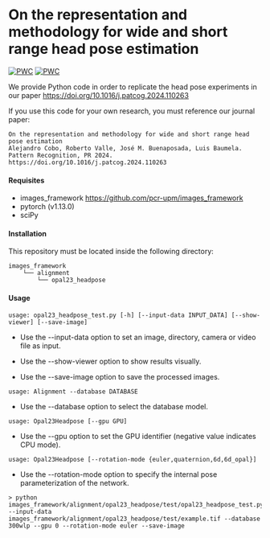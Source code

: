 # On the representation and methodology for wide and short range head pose estimation

[![PWC](https://img.shields.io/endpoint.svg?url=https://paperswithcode.com/badge/on-the-representation-and-methodology-for-1/head-pose-estimation-on-aflw2000)](https://paperswithcode.com/sota/head-pose-estimation-on-aflw2000?p=on-the-representation-and-methodology-for-1)
[![PWC](https://img.shields.io/endpoint.svg?url=https://paperswithcode.com/badge/on-the-representation-and-methodology-for-1/head-pose-estimation-on-panoptic)](https://paperswithcode.com/sota/head-pose-estimation-on-panoptic?p=on-the-representation-and-methodology-for-1)

We provide Python code in order to replicate the head pose experiments in our paper https://doi.org/10.1016/j.patcog.2024.110263

If you use this code for your own research, you must reference our journal paper:

```
On the representation and methodology for wide and short range head pose estimation
Alejandro Cobo, Roberto Valle, José M. Buenaposada, Luis Baumela.
Pattern Recognition, PR 2024.
https://doi.org/10.1016/j.patcog.2024.110263
```

#### Requisites
- images_framework https://github.com/pcr-upm/images_framework
- pytorch (v1.13.0)
- sciPy

#### Installation
This repository must be located inside the following directory:
```
images_framework
    └── alignment
        └── opal23_headpose
```
#### Usage
```
usage: opal23_headpose_test.py [-h] [--input-data INPUT_DATA] [--show-viewer] [--save-image]
```

* Use the --input-data option to set an image, directory, camera or video file as input.

* Use the --show-viewer option to show results visually.

* Use the --save-image option to save the processed images.
```
usage: Alignment --database DATABASE
```

* Use the --database option to select the database model.
```
usage: Opal23Headpose [--gpu GPU]
```

* Use the --gpu option to set the GPU identifier (negative value indicates CPU mode).

```
usage: Opal23Headpose [--rotation-mode {euler,quaternion,6d,6d_opal}]
```

* Use the --rotation-mode option to specify the internal pose parameterization of the network.
```
> python images_framework/alignment/opal23_headpose/test/opal23_headpose_test.py --input-data images_framework/alignment/opal23_headpose/test/example.tif --database 300wlp --gpu 0 --rotation-mode euler --save-image
```
